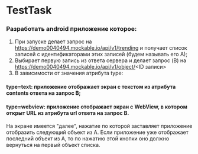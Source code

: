 # TestTask
### Разработать android приложение которое:
1. При запуске делает запрос на https://demo0040494.mockable.io/api/v1/trending и получает список записей с идентификаторами этих записей (будем называть его А);
2. Выбирает первую запись из ответа сервера и делает запрос (B) на https://demo0040494.mockable.io/api/v1/object/<ID записи>
3. В зависимости от значения атрибута type:
#### type=text: приложение отображает экран с текстом из атрибута contents ответа на запрос B;
#### type=webview: приложение отображает экран с WebView, в котором открыт URL из атрибута url ответа на запрос B.
На экране имеется "далее", нажатие по которой заставляет приложение отобразить следующий объект из А. Если приложение уже отображает последний объект из A, то по нажатию этой кнопки оно должно вернуться на первый объект списка.
